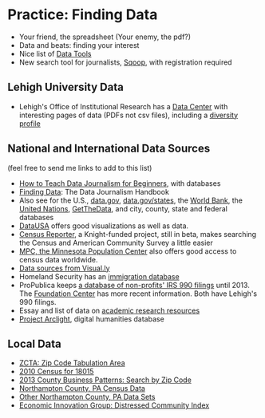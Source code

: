 # Practice: Finding Data

- Your friend, the spreadsheet (Your enemy, the pdf?)
- Data and beats: finding your interest
- Nice list of [Data Tools](http://selection.datavisualization.ch/)
- New search tool for journalists, [Sqoop](http://sqoop.com/), with registration required

## Lehigh University Data
- Lehigh's Office of Institutional Research has a [Data Center](https://www.lehigh.edu/~oir/datacenter.html) with interesting pages of data (PDFs not csv files), including a [diversity profile](https://www.lehigh.edu/~oir/divprofile/divprofile.html) 

## National and International Data Sources 
(feel free to send me links to add to this list)
- [How to Teach Data Journalism for Beginners](http://mediashift.org/2015/03/how-to-teach-data-journalism-for-beginners/), with databases
- [Finding Data](http://datajournalismhandbook.org/1.0/en/getting_data_0.html): The Data Journalism Handbook
- Also see for the U.S., [data.gov](http://www.data.gov/), [data.gov/states](https://www.data.gov/states/), the [World Bank](http://data.worldbank.org), the [United Nations](http://data.un.org), [GetTheData](http://getthedata.org), and city, county, state and federal databases
- [DataUSA](http://datausa.io/) offers good visualizations as well as data.
- [Census Reporter](http://beta.censusreporter.org/), a Knight-funded project, still in beta, makes searching the Census and American Community Survey a little easier
- [MPC, the Minnesota Population Center](https://www.ipums.org/) also offers good access to census data worldwide.
- [Data sources from Visual.ly](http://blog.visual.ly/data-sources/)
- Homeland Security has an [immigration database](https://www.dhs.gov/immigration-statistics)
- ProPublica keeps [a database of non-profits' IRS 990 filings](https://projects.propublica.org/nonprofits/?utm_source=et&utm_medium=email&utm_campaign=dailynewsletter&utm_content=&utm_name=) until 2013. The [Foundation Center](http://foundationcenter.org/findfunders/990finder/) has more recent information. Both have Lehigh's 990 filings.
- Essay and list of data on [academic research resources](http://journalistsresource.org/tip-sheets/research/database-checklist-key-academic-research-resources-free-restricted?utm_source=JR-email&utm_medium=email&utm_campaign=JR-email&utm_source=Journalist%27s+Resource&utm_campaign=639c90a2b6-2015_Sept_1_A_B_split3_24_2015&utm_medium=email&utm_term=0_12d86b1d6a-639c90a2b6-80019757)
- [Project Arclight](http://search.projectarclight.org/), digital humanities database

## Local Data
- [ZCTA: Zip Code Tabulation Area](http://www.census.gov/geo/reference/zctas.html)
- [2010 Census for 18015](http://factfinder.census.gov/faces/nav/jsf/pages/community_facts.xhtml)
- [2013 County Business Patterns: Search by Zip Code](http://www.census.gov/econ/cbp/index.html)
- [Northampton County, PA Census Data](http://quickfacts.census.gov/qfd/states/42/42095.html)
- [Other Northampton County, PA Data Sets](http://quickfacts.census.gov/qfd/states/42/42095lk.html)
- [Economic Innovation Group: Distressed Community Index](http://eig.org/dci)
